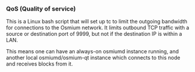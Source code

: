 ### QoS (Quality of service) ###

This is a Linux bash script that will set up tc to limit the outgoing bandwidth for connections to the Osmium network. It limits outbound TCP traffic with a source or destination port of 9999, but not if the destination IP is within a LAN.

This means one can have an always-on osmiumd instance running, and another local osmiumd/osmium-qt instance which connects to this node and receives blocks from it.
